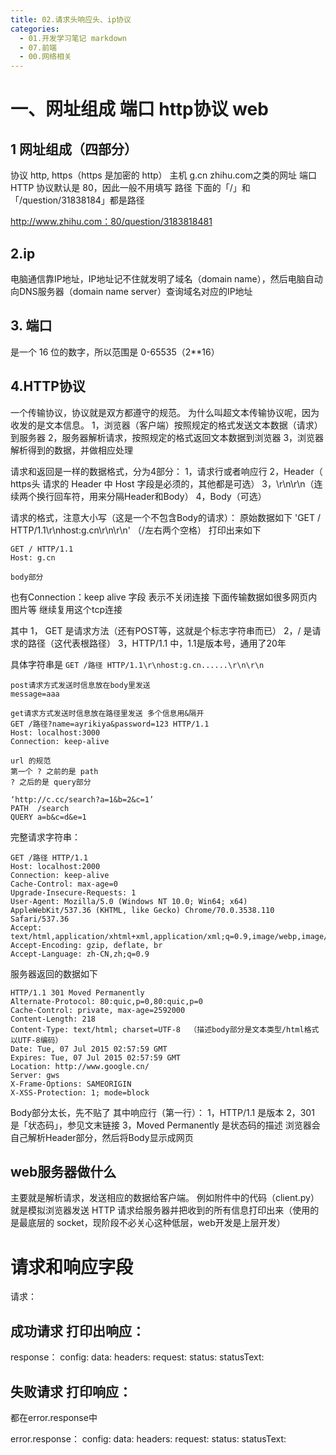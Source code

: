 ```yaml
---
title: 02.请求头响应头、ip协议
categories:
  - 01.开发学习笔记 markdown
  - 07.前端
  - 00.网络相关
---
```


# 一、网址组成 端口 http协议 web

## 1 网址组成（四部分）
协议      http, https（https 是加密的 http）
主机      g.cn  zhihu.com之类的网址
端口      HTTP 协议默认是 80，因此一般不用填写
路径      下面的「/」和「/question/31838184」都是路径

http://www.zhihu.com：80/question/3183818481

## 2.ip
电脑通信靠IP地址，IP地址记不住就发明了域名（domain name），然后电脑自动向DNS服务器（domain name server）查询域名对应的IP地址

## 3. 端口
是一个 16 位的数字，所以范围是 0-65535（2**16）


## 4.HTTP协议
一个传输协议，协议就是双方都遵守的规范。
为什么叫超文本传输协议呢，因为收发的是文本信息。
1，浏览器（客户端）按照规定的格式发送文本数据（请求）到服务器
2，服务器解析请求，按照规定的格式返回文本数据到浏览器
3，浏览器解析得到的数据，并做相应处理

请求和返回是一样的数据格式，分为4部分：
1，请求行或者响应行
2，Header（ https头 请求的 Header 中 Host 字段是必须的，其他都是可选）
3，\r\n\r\n（连续两个换行回车符，用来分隔Header和Body）
4，Body（可选）

请求的格式，注意大小写（这是一个不包含Body的请求）：
原始数据如下
'GET / HTTP/1.1\r\nhost:g.cn\r\n\r\n'
（/左右两个空格）
打印出来如下

```
GET / HTTP/1.1
Host: g.cn

body部分
```
也有Connection：keep alive 字段 表示不关闭连接 下面传输数据如很多网页内图片等 继续复用这个tcp连接

其中
1， GET 是请求方法（还有POST等，这就是个标志字符串而已）
2，/ 是请求的路径（这代表根路径）
3，HTTP/1.1  中，1.1是版本号，通用了20年

具体字符串是 `GET /路径 HTTP/1.1\r\nhost:g.cn......\r\n\r\n`


```
post请求方式发送时信息放在body里发送
message=aaa

get请求方式发送时信息放在路径里发送 多个信息用&隔开
GET /路径?name=ayrikiya&password=123 HTTP/1.1
Host: localhost:3000
Connection: keep-alive

url 的规范
第一个 ? 之前的是 path
? 之后的是 query部分

‘http://c.cc/search?a=1&b=2&c=1’
PATH  /search
QUERY a=b&c=d&e=1
```


完整请求字符串：

```
GET /路径 HTTP/1.1
Host: localhost:2000
Connection: keep-alive
Cache-Control: max-age=0
Upgrade-Insecure-Requests: 1
User-Agent: Mozilla/5.0 (Windows NT 10.0; Win64; x64) AppleWebKit/537.36 (KHTML, like Gecko) Chrome/70.0.3538.110 Safari/537.36
Accept: text/html,application/xhtml+xml,application/xml;q=0.9,image/webp,image/apng,*/*;q=0.8
Accept-Encoding: gzip, deflate, br
Accept-Language: zh-CN,zh;q=0.9
```

服务器返回的数据如下

```
HTTP/1.1 301 Moved Permanently
Alternate-Protocol: 80:quic,p=0,80:quic,p=0
Cache-Control: private, max-age=2592000
Content-Length: 218
Content-Type: text/html; charset=UTF-8  （描述body部分是文本类型/html格式 以UTF-8编码）
Date: Tue, 07 Jul 2015 02:57:59 GMT
Expires: Tue, 07 Jul 2015 02:57:59 GMT
Location: http://www.google.cn/
Server: gws
X-Frame-Options: SAMEORIGIN
X-XSS-Protection: 1; mode=block
```

Body部分太长，先不贴了
其中响应行（第一行）：
1，HTTP/1.1 是版本
2，301 是「状态码」，参见文末链接
3，Moved Permanently 是状态码的描述
浏览器会自己解析Header部分，然后将Body显示成网页

## web服务器做什么

主要就是解析请求，发送相应的数据给客户端。
例如附件中的代码（client.py）就是模拟浏览器发送 HTTP 请求给服务器并把收到的所有信息打印出来（使用的是最底层的 socket，现阶段不必关心这种低层，web开发是上层开发）




# 请求和响应字段

请求：

## 成功请求 打印出响应：

response：
    config:
    data:
    headers:
    request:
    status:
    statusText:

## 失败请求 打印响应：
都在error.response中

error.response：
    config:
    data:
    headers:
    request:
    status:
    statusText: